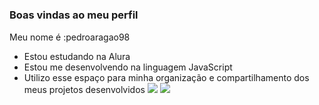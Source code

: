 #
### Boas vindas ao meu perfil 
Meu nome é :pedroaragao98
- Estou estudando na Alura
- Estou me desenvolvendo na linguagem JavaScript
- Utilizo esse espaço para minha organização e compartilhamento dos meus projetos desenvolvidos
![](https://media1.tenor.com/m/yPzJmsdmWakAAAAC/dwight-the-office.gif)
![](https://media1.tenor.com/m/quxUCN5yBDsAAAAC/dance-happy.gif)
